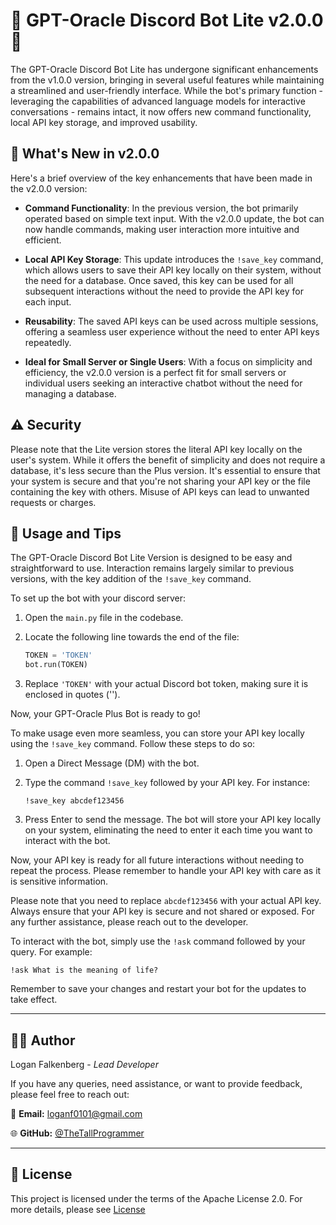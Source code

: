 # 🤖 GPT-Oracle Discord Bot Lite v2.0.0 🚀

The GPT-Oracle Discord Bot Lite has undergone significant enhancements from the v1.0.0 version, bringing in several useful features while maintaining a streamlined and user-friendly interface. While the bot's primary function - leveraging the capabilities of advanced language models for interactive conversations - remains intact, it now offers new command functionality, local API key storage, and improved usability.

## 📌 What's New in v2.0.0

Here's a brief overview of the key enhancements that have been made in the v2.0.0 version:

- **Command Functionality**: In the previous version, the bot primarily operated based on simple text input. With the v2.0.0 update, the bot can now handle commands, making user interaction more intuitive and efficient.

- **Local API Key Storage**: This update introduces the `!save_key` command, which allows users to save their API key locally on their system, without the need for a database. Once saved, this key can be used for all subsequent interactions without the need to provide the API key for each input.

- **Reusability**: The saved API keys can be used across multiple sessions, offering a seamless user experience without the need to enter API keys repeatedly.

- **Ideal for Small Server or Single Users**: With a focus on simplicity and efficiency, the v2.0.0 version is a perfect fit for small servers or individual users seeking an interactive chatbot without the need for managing a database. 

## ⚠️ Security 

Please note that the Lite version stores the literal API key locally on the user's system. While it offers the benefit of simplicity and does not require a database, it's less secure than the Plus version. It's essential to ensure that your system is secure and that you're not sharing your API key or the file containing the key with others. Misuse of API keys can lead to unwanted requests or charges.


## 📖 Usage and Tips

The GPT-Oracle Discord Bot Lite Version is designed to be easy and straightforward to use. Interaction remains largely similar to previous versions, with the key addition of the `!save_key` command.

To set up the bot with your discord server:

1. Open the `main.py` file in the codebase.
2. Locate the following line towards the end of the file:

    ```python
    TOKEN = 'TOKEN'
    bot.run(TOKEN)
    ```

3. Replace `'TOKEN'` with your actual Discord bot token, making sure it is enclosed in quotes ('').

Now, your GPT-Oracle Plus Bot is ready to go!

To make usage even more seamless, you can store your API key locally using the `!save_key` command. Follow these steps to do so:

1. Open a Direct Message (DM) with the bot. 

2. Type the command `!save_key` followed by your API key. For instance:

    ```
    !save_key abcdef123456
    ```

3. Press Enter to send the message. The bot will store your API key locally on your system, eliminating the need to enter it each time you want to interact with the bot. 

Now, your API key is ready for all future interactions without needing to repeat the process. Please remember to handle your API key with care as it is sensitive information.

Please note that you need to replace `abcdef123456` with your actual API key. Always ensure that your API key is secure and not shared or exposed. For any further assistance, please reach out to the developer.

To interact with the bot, simply use the `!ask` command followed by your query. For example:

	!ask What is the meaning of life?

Remember to save your changes and restart your bot for the updates to take effect.

---

## 👨‍💻 Author 

Logan Falkenberg - *Lead Developer*

If you have any queries, need assistance, or want to provide feedback, please feel free to reach out:

📧 **Email:** [loganf0101@gmail.com](mailto:loganf0101@gmail.com) 

🌐 **GitHub:** [@TheTallProgrammer](https://github.com/TheTallProgrammer)

---

## 📜 License 

This project is licensed under the terms of the Apache License 2.0. For more details, please see [License](../LICENSE)
